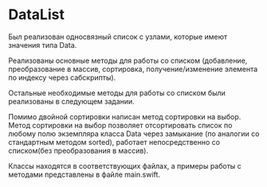 # DataList
Был реализован односвязный список с узлами, которые имеют значения типа Data.  
  
Реализованы основные методы для работы со списком (добавление, преобразование в массив, сортировка, получение/изменение элемента по индексу через сабскрипты).  
  
Остальные необходимые методы для работы со списком были реализованы в следующем задании.  
  
Помимо двойной сортировки написан метод сортировки на выбор. Метод сортировки на выбор позволяет отсортировать список по любому полю экземпляра класса Data через замыкание (по аналогии со стандартным методом sorted), работает непосредственно со списком(без преобразования в массив). 
  
Классы находятся в соответствующих файлах, а примеры работы с методами представлены в файле main.swift. 
